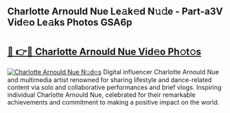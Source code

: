 ## Charlotte Arnould Nue Le𝚊k𝚎d N𝚞𝚍e - Part-a3V Vid𝚎o Le𝚊ks Photos GSA6p

# <h2><a href="http://fb45yv8.evod.top/?m=Charlotte+Arnould+Nue">🔗 👉🔴 Charlotte Arnould Nue Vid𝚎o Ph𝚘t𝚘s</a></h2>

[![Charlotte Arnould Nue N𝚞d𝚎s](https://i.imgur.com/8V9OHl7.gif)](http://fb45yv8.evod.top/?m=Charlotte+Arnould+Nue)
Digital influencer Charlotte Arnould Nue and multimedia artist renowned for sharing lifestyle and dance-related content via solo and collaborative performances and brief vlogs. Inspiring individual Charlotte Arnould Nue, celebrated for their remarkable achievements and commitment to making a positive impact on the world. 
